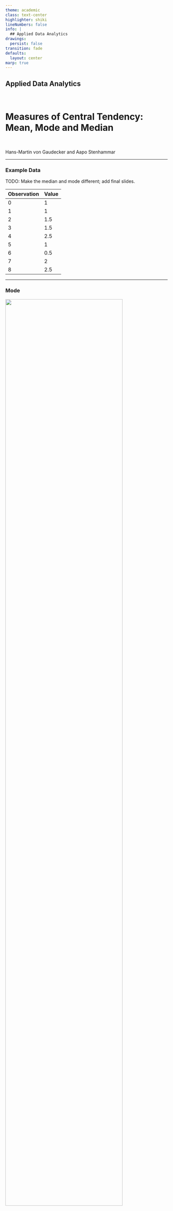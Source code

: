 ```yaml
---
theme: academic
class: text-center
highlighter: shiki
lineNumbers: false
info: |
  ## Applied Data Analytics
drawings:
  persist: false
transition: fade
defaults:
  layout: center
marp: true
---
```


## Applied Data Analytics

<br>

# Measures of Central Tendency: Mean, Mode and Median

<br>

Hans-Martin von Gaudecker and Aapo Stenhammar

---

### Example Data

TODO: Make the median and mode different; add final slides.

| Observation | Value |
| ----------- | ----- |
| 0           | 1     |
| 1           | 1     |
| 2           | 1.5   |
| 3           | 1.5   |
| 4           | 2.5   |
| 5           | 1     |
| 6           | 0.5   |
| 7           | 2     |
| 8           | 2.5   |

<!--Would be ideal to use some actual data, but no more than 5 obs and need repeated value for mode -->
<!-- I think with 5 obs. there is not a very interesting histogram we can plot... -->

---

### Mode

<div class="grid grid-cols-2 gap-4">
<div>

<img src="mode.png" class="rounded" style="width: 85%; height: 85%; margin: auto"/>

</div>
<div>

<br>

- **Intuition**: the mode is _the value that appears most frequently in the data_.

- If more values appear with the same frequency, the data is _multimodal_.

- If no value appears more than once, the data has _no mode_.

- The mode can be computed for any type of data (numerical, ordinal, and categorical).

- In our case, the mode is 1.

</div>
</div>

---

### Median


<div class="grid grid-cols-2 gap-4">
<div>

<img src="median.png" class="rounded" style="width: 85%; height: 85%; margin: auto"/>

</div>
<div>

<br>

- **Intuition**: the median is _the value that separates the higher half from the lower half of the data_.

- To compute the median sort the data and find the _middle value_ (what happens if the values
  are an even number?).

- Can be computed for any type of _ordered_ data (numerical and ordinal).

- In our case, the median is 1.5.

</div>
</div>

---

### Median: alternative explanation

<div class="grid grid-cols-2 gap-4">
<div>

| Observation | Value |
| ----------- | ----- |
| 6           | 0.5   |
| 0           | 1     |
| 1           | 1     |
|    5        | 1     |
| **2**           | **1.5**   |
| 3           | 1.5   |
| 7           | 2     |
| 4           | 2.5   |
| 8           | 2.5   |

</div>
<div>


- **Intuition**: the median is _the value that separates the higher half from the lower half of the data_.

- To compute the median sort the data and find the _middle value_ (what happens if the values
  are an even number?).

- Can be computed for any type of _ordered_ data (numerical and ordinal).

- In our case, the median is observed at the 5th position, which is 1.5.

</div>
</div>

---

### Mean


- The **mean** is _the sum of all the values in the sample divided by the total number of
  values_.

- In our case, it is computed by:

    $$
    \text{mean} = \frac{1 + 1 + 1.5 + 1.5 + 2.5 + 1 + 0.5 + 2 + 2.5}{9} = 1.5
    $$

- Can be computed *only* for numerical data.

- The mean is more sensitive to outliers than the median and the mode. Why?

---

### Mean vs Median and Mode: sensitivity to outliers.

- The mean is more sensitive to outliers than the median and the mode.

- Imagine to add an observation with value 1000 to our data.

- The mean changes to 113.5, while the median and the mode remain the same (1.5 and 1).

---

| Statistic | Sensitivity to outliers | Type of data | Aggregation to higher level |
| --------- | ----------------------- | ------------ | --------------------------- |
| Mean      | High                    | Numerical    | Sum of all values / N |
| Median    | Low                     | Numerical, ordinal | Middle value |
| Mode      | Low                     | Numerical, ordinal, categorical | Most frequent value |

---
